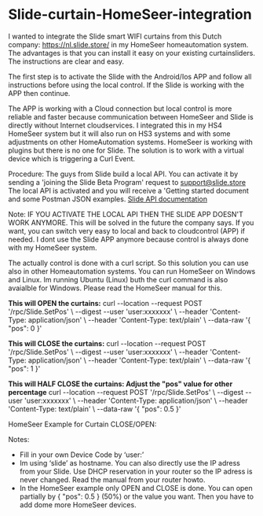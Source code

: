 # Slide-curtain-HomeSeer-integration

I wanted to integrate the Slide smart WIFI curtains from this Dutch company: https://nl.slide.store/ in my HomeSeer homeautomation system. 
The advantages is that you can install it easy on your existing curtainsliders. The instructions are clear and easy.  

The first step is to activate the Slide with the Android/Ios APP and follow all instructions before using the local control. 
If the Slide is working with the APP then continue.

The APP is working with a Cloud connection but local control is more reliable and faster because communication between HomeSeer and Slide is directly without Internet cloudservices.
I integrated this in my HS4 HomeSeer system but it will also run on HS3 systems and with some adjustments on other HomeAutomation systems. 
HomeSeer is working with plugins but there is no one for Slide. The solution is to work with a virtual device which is triggering a Curl Event. 

Procedure:
The guys from Slide build a local API. 
You can activate it by sending a 'joining the Slide Beta Program' request to support@slide.store
The local API is activated and you will receive a 'Getting started document and some Postman JSON examples.
[Slide API documentation](Local_API_documentation.zip)

Note:
IF YOU ACTIVATE THE LOCAL API THEN THE SLIDE APP DOESN'T WORK ANYMORE. This will be solved in the future the company says.
If you want, you can switch very easy to local and back to cloudcontrol (APP) if needed. I dont use the Slide APP anymore because control is always done with my HomeSeer system. 

The actually control is done with a curl script. So this solution you can use also in other Homeautomation systems. You can run HomeSeer on Windows and Linux. Im running Ubuntu (Linux) buth the curl command is also avaialble for Windows. Please read the HomeSeer manual for this.

**This will OPEN the curtains:**
curl --location --request POST '<IP-adress>/rpc/Slide.SetPos' \ --digest --user 'user:xxxxxxx' \ --header 'Content-Type: application/json' \ --header 'Content-Type: text/plain' \ --data-raw '{ "pos": 0 }'

**This will CLOSE the curtains:**
curl --location --request POST '<IP-adress>/rpc/Slide.SetPos' \ --digest --user 'user:xxxxxxx' \ --header 'Content-Type: application/json' \ --header 'Content-Type: text/plain' \ --data-raw '{ "pos": 1 }'

**This will HALF CLOSE the curtains: Adjust the "pos" value for other percentage**
curl --location --request POST '<IP-adress>/rpc/Slide.SetPos' \ --digest --user 'user:xxxxxxx' \ --header 'Content-Type: application/json' \ --header 'Content-Type: text/plain' \ --data-raw '{ "pos": 0.5 }'

HomeSeer Example for Curtain CLOSE/OPEN:

Notes:
-	Fill in your own Device Code by ‘user:’
-	Im using ‘slide’ as hostname. You can also directly use the IP adress from your Slide. Use DHCP reservation in your router so the IP adress is never changed. Read the manual from your router howto.
- In the HomeSeer example only OPEN and CLOSE is done. You can open partially by { "pos": 0.5 } (50%) or the value you want. Then you have to add dome more HomeSeer devices. 


